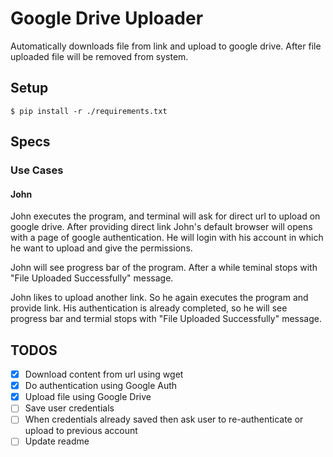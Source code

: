 # Google Drive Uploader

Automatically downloads file from link and upload to google drive.
After file uploaded file will be removed from system.

## Setup

```
$ pip install -r ./requirements.txt
```

## Specs

### Use Cases

#### John

John executes the program, and terminal will ask for direct url to upload on google drive. After providing direct link John's default browser will opens with a page of google authentication. He will login with his account in which he want to upload and give the permissions.

John will see progress bar of the program. After a while teminal stops with "File Uploaded Successfully" message.

John likes to upload another link. So he again executes the program and provide link. His authentication is already completed, so he will see progress bar and termial stops with "File Uploaded Successfully" message.

## TODOS

* [X] Download content from url using wget
* [X] Do authentication using Google Auth
* [X] Upload file using Google Drive
* [ ] Save user credentials
* [ ] When credentials already saved then ask user to re-authenticate or upload to previous account
* [ ] Update readme